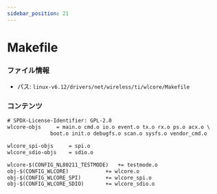 ```yaml
---
sidebar_position: 21
---
```

# Makefile

### ファイル情報

- パス: `linux-v6.12/drivers/net/wireless/ti/wlcore/Makefile`

### コンテンツ

```txt
# SPDX-License-Identifier: GPL-2.0
wlcore-objs		= main.o cmd.o io.o event.o tx.o rx.o ps.o acx.o \
			  boot.o init.o debugfs.o scan.o sysfs.o vendor_cmd.o

wlcore_spi-objs 	= spi.o
wlcore_sdio-objs	= sdio.o

wlcore-$(CONFIG_NL80211_TESTMODE)	+= testmode.o
obj-$(CONFIG_WLCORE)			+= wlcore.o
obj-$(CONFIG_WLCORE_SPI)		+= wlcore_spi.o
obj-$(CONFIG_WLCORE_SDIO)		+= wlcore_sdio.o

```
